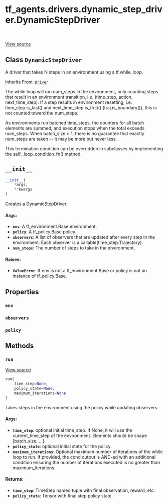 <div itemscope itemtype="http://developers.google.com/ReferenceObject">
<meta itemprop="name" content="tf_agents.drivers.dynamic_step_driver.DynamicStepDriver" />
<meta itemprop="path" content="Stable" />
<meta itemprop="property" content="env"/>
<meta itemprop="property" content="observers"/>
<meta itemprop="property" content="policy"/>
<meta itemprop="property" content="__init__"/>
<meta itemprop="property" content="run"/>
</div>

# tf_agents.drivers.dynamic_step_driver.DynamicStepDriver

<table class="tfo-notebook-buttons tfo-api" align="left">
</table>

<a target="_blank" href="https://github.com/tensorflow/agents/tree/master/tf_agents/drivers/dynamic_step_driver.py">View
source</a>

## Class `DynamicStepDriver`

A driver that takes N steps in an environment using a tf.while_loop.

Inherits From: [`Driver`](../../../tf_agents/drivers/driver/Driver.md)

<!-- Placeholder for "Used in" -->

The while loop will run num_steps in the environment, only counting steps that
result in an environment transition, i.e. (time_step, action, next_time_step).
If a step results in environment resetting, i.e. time_step.is_last() and
next_time_step.is_first() (traj.is_boundary()), this is not counted toward the
num_steps.

As environments run batched time_steps, the counters for all batch elements
are summed, and execution stops when the total exceeds num_steps. When
batch_size > 1, there is no guarantee that exactly num_steps are taken -- it
may be more but never less.

This termination condition can be overridden in subclasses by implementing the
self._loop_condition_fn() method.

<h2 id="__init__"><code>__init__</code></h2>

``` python
__init__(
    *args,
    **kwargs
)
```

Creates a DynamicStepDriver.

#### Args:

*   <b>`env`</b>: A tf_environment.Base environment.
*   <b>`policy`</b>: A tf_policy.Base policy.
*   <b>`observers`</b>: A list of observers that are updated after every step in
    the environment. Each observer is a callable(time_step.Trajectory).
*   <b>`num_steps`</b>: The number of steps to take in the environment.

#### Raises:

*   <b>`ValueError`</b>: If env is not a tf_environment.Base or policy is not an
    instance of tf_policy.Base.

## Properties

<h3 id="env"><code>env</code></h3>

<h3 id="observers"><code>observers</code></h3>

<h3 id="policy"><code>policy</code></h3>

## Methods

<h3 id="run"><code>run</code></h3>

<a target="_blank" href="https://github.com/tensorflow/agents/tree/master/tf_agents/drivers/dynamic_step_driver.py">View
source</a>

``` python
run(
    time_step=None,
    policy_state=None,
    maximum_iterations=None
)
```

Takes steps in the environment using the policy while updating observers.

#### Args:

*   <b>`time_step`</b>: optional initial time_step. If None, it will use the
    current_time_step of the environment. Elements should be shape [batch_size,
    ...].
*   <b>`policy_state`</b>: optional initial state for the policy.
*   <b>`maximum_iterations`</b>: Optional maximum number of iterations of the
    while loop to run. If provided, the cond output is AND-ed with an additional
    condition ensuring the number of iterations executed is no greater than
    maximum_iterations.

#### Returns:

* <b>`time_step`</b>: TimeStep named tuple with final observation, reward, etc.
* <b>`policy_state`</b>: Tensor with final step policy state.



